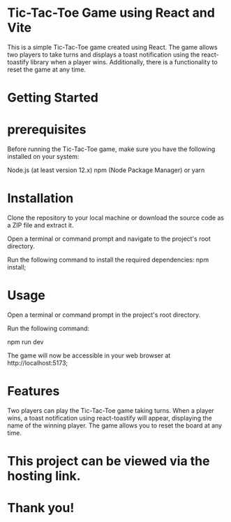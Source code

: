# Tic-Tac-Toe Game using React and Vite

This is a simple Tic-Tac-Toe game created using React. 
The game allows two players to take turns and displays a toast notification using the react-toastify library when a player wins. 
Additionally, there is a functionality to reset the game at any time.

# Getting Started

# prerequisites
Before running the Tic-Tac-Toe game, make sure you have the following installed on your system:

Node.js (at least version 12.x)
npm (Node Package Manager) or yarn

# Installation
Clone the repository to your local machine or download the source code as a ZIP file and extract it.

Open a terminal or command prompt and navigate to the project's root directory.

Run the following command to install the required dependencies:
npm install;

# Usage
Open a terminal or command prompt in the project's root directory.

Run the following command:

npm run dev

The game will now be accessible in your web browser at http://localhost:5173;

# Features
Two players can play the Tic-Tac-Toe game taking turns.
When a player wins, a toast notification using react-toastify will appear, displaying the name of the winning player.
The game allows you to reset the board at any time.

# This project can be viewed via the hosting link.

# Thank you!
